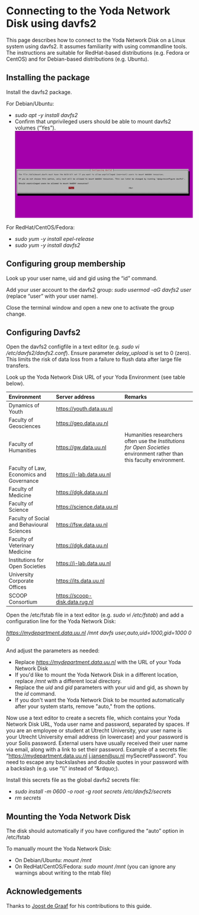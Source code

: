 # Connecting to the Yoda Network Disk using davfs2

This page describes how to connect to the Yoda Network Disk on a Linux system using davfs2. It assumes familiarity
with using commandline tools. The instructions are suitable for RedHat-based distributions (e.g. Fedora or CentOS) and for
Debian-based distributions (e.g. Ubuntu).

## Installing the package

Install the davfs2 package.

For Debian/Ubuntu:
- _sudo apt -y install davfs2_ 
- Confirm that unprivileged users should be able to mount davfs2 volumes (&ldquo;Yes&rdquo;).
![alt text](screenshots/linux-davfs2-dialog-unprivileged.png "GNOME Files password dialog screenshot")

For RedHat/CentOS/Fedora:
- _sudo yum -y install epel-release_
- _sudo yum -y install davfs2_

## Configuring group membership

Look up your user name, uid and gid using the &ldquo;id&rdquo; command.

Add your user account to the davfs2 group: _sudo usermod -aG davfs2 user_ (replace &ldquo;user&rdquo; with your user name).

Close the terminal window and open a new one to activate the group change.

## Configuring Davfs2

Open the davfs2 configfile in a text editor (e.g. _sudo vi /etc/davfs2/davfs2.conf_). Ensure
parameter *delay_upload* is set to 0 (zero). This limits the risk of data loss from a failure to flush data after
large file transfers.

Look up the Yoda Network Disk URL of your Yoda Environment (see table below).

| Environment          | Server address | Remarks                  |   
|:-------------------- |:------------|:-------------------------|
| Dynamics of Youth    | https://youth.data.uu.nl | | 
| Faculty of Geosciences | https://geo.data.uu.nl | | 
| Faculty of Humanities  | https://gw.data.uu.nl | Humanities researchers often use the _Institutions for Open Societies_ environment rather than this faculty environment. |
| Faculty of Law, Economics and Governance | https://i-lab.data.uu.nl | |
| Faculty of Medicine    | https://dgk.data.uu.nl | |
| Faculty of Science     | https://science.data.uu.nl | |
| Faculty of Social and Behavioural Sciences | https://fsw.data.uu.nl | |
| Faculty of Veterinary Medicine | https://dgk.data.uu.nl | |
| Institutions for Open Societies | https://i-lab.data.uu.nl | |
| University Corporate Offices    | https://its.data.uu.nl   | | 
| SCOOP Consortium | https://scoop-disk.data.rug.nl | |

Open the /etc/fstab file in a text editor (e.g. _sudo vi /etc/fstab_) and add a configuration
line for the Yoda Network Disk:

_https://mydepartment.data.uu.nl  /mnt davfs user,auto,uid=1000,gid=1000 0 0_

And adjust the parameters as needed:
- Replace _https://mydepartment.data.uu.nl_ with the URL of your Yoda Network Disk
- If you'd like to mount the Yoda Network Disk in a different location, replace _/mnt_ with a different local directory.
- Replace the _uid_ and _gid_ parameters with your uid and gid, as shown by the _id_ command.
- If you don't want the Yoda Network Disk to be mounted automatically after your system starts, remove "auto," from the options.

Now use a text editor to create a secrets file, which contains your Yoda Network Disk URL, Yoda user name and password, separated by spaces.
If you are an employee or student at Utrecht University, your user name is your Utrecht University email address (in lowercase) and your password
is your Solis password. External users have usually received their user name via email, along with a link to set their password. 
Example of a secrets file: &ldquo;https://mydepartment.data.uu.nl j.jansen@uu.nl mySecretPassword&rdquo;. You need
to escape any backslashes and double quotes in your password with a backslash (e.g. use &ldquo;\\\\&rdquo; instead of &ldquo;\&rdquo;).

Install this secrets file as the global davfs2 secrets file:
- _sudo install -m 0600 -o root -g root secrets /etc/davfs2/secrets_
- _rm secrets_

## Mounting the Yoda Network Disk

The disk should automatically if you have configured the &ldquo;auto&rdquo; option in /etc/fstab

To manually mount the Yoda Network Disk:
- On Debian/Ubuntu: _mount /mnt_
- On RedHat/CentOS/Fedora: _sudo mount /mnt_ (you can ignore any warnings about writing to the mtab file)

## Acknowledgements

Thanks to [Joost de Graaf](https://www.uu.nl/medewerkers/JdeGraaf) for his contributions to this guide.
